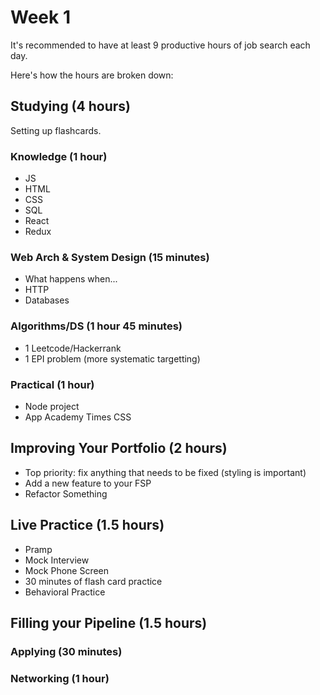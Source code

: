 # Week 1

It's recommended to have at least 9 productive hours of job search each day.

Here's how the hours are broken down:

## Studying (4 hours)

Setting up flashcards. 

### Knowledge (1 hour)
- JS
- HTML
- CSS
- SQL 
- React
- Redux

### Web Arch & System Design (15 minutes)
- What happens when...
- HTTP
- Databases 

### Algorithms/DS (1 hour 45 minutes)
- 1 Leetcode/Hackerrank 
- 1 EPI problem (more systematic targetting)

### Practical (1 hour)
- Node project
- App Academy Times CSS


## Improving Your Portfolio (2 hours)
- Top priority: fix anything that needs to be fixed (styling is important)
- Add a new feature to your FSP
- Refactor Something 

## Live Practice (1.5 hours)
- Pramp
- Mock Interview
- Mock Phone Screen
- 30 minutes of flash card practice 
- Behavioral Practice

## Filling your Pipeline (1.5 hours)

### Applying (30 minutes)

### Networking (1 hour)